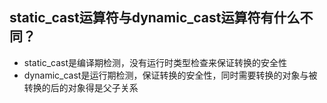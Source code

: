 ## static_cast运算符与dynamic_cast运算符有什么不同？

- static_cast是编译期检测，没有运行时类型检查来保证转换的安全性
- dynamic_cast是运行期检测，保证转换的安全性，同时需要转换的对象与被转换的后的对象得是父子关系